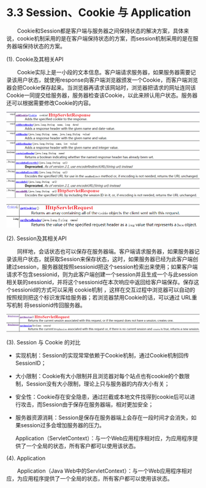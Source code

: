 # 3.3 Session、Cookie 与 Application

　　Cookie和Session都是客户端与服务器之间保持状态的解决方案，具体来说，cookie机制采用的是在客户端保持状态的方案，而session机制采用的是在服务器端保持状态的方案。

\(1\). Cookie及其相关API

　　Cookie实际上是一小段的文本信息。客户端请求服务器，如果服务器需要记录该用户状态，就使用response向客户端浏览器颁发一个Cookie，而客户端浏览器会把Cookie保存起来。当浏览器再请求该网站时，浏览器把请求的网址连同该Cookie一同提交给服务器，服务器检查该Cookie，以此来辨认用户状态。服务器还可以根据需要修改Cookie的内容。 

![](../../.gitbook/assets/image%20%28350%29.png)

![](../../.gitbook/assets/image%20%28383%29.png)

\(2\). Session及其相关API

　　同样地，会话状态也可以保存在服务器端。客户端请求服务器，如果服务器记录该用户状态，就获取Session来保存状态，这时，如果服务器已经为此客户端创建过session，服务器就按照sessionid把这个session检索出来使用；如果客户端请求不包含sessionid，则为此客户端创建一个session并且生成一个与此session相关联的sessionid，并将这个sessionid在本次响应中返回给客户端保存。保存这个sessionid的方式可以采用 cookie机制 ，这样在交互过程中浏览器可以自动的按照规则把这个标识发挥给服务器；若浏览器禁用Cookie的话，可以通过 URL重写机制 将sessionid传回服务器。 

![](../../.gitbook/assets/image%20%28187%29.png)

\(3\). Session 与 Cookie 的对比

* 实现机制：Session的实现常常依赖于Cookie机制，通过Cookie机制回传SessionID；
* 大小限制：Cookie有大小限制并且浏览器对每个站点也有cookie的个数限制，Session没有大小限制，理论上只与服务器的内存大小有关；
* 安全性：Cookie存在安全隐患，通过拦截或本地文件找得到cookie后可以进行攻击，而Session由于保存在服务器端，相对更加安全；
* 服务器资源消耗：Session是保存在服务器端上会存在一段时间才会消失，如果session过多会增加服务器的压力。

  Application（ServletContext）：与一个Web应用程序相对应，为应用程序提供了一个全局的状态，所有客户都可以使用该状态。

\(4\). Application

　　Application（Java Web中的ServletContext）：与一个Web应用程序相对应，为应用程序提供了一个全局的状态，所有客户都可以使用该状态。

